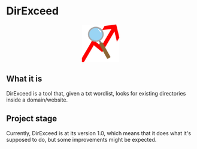 # DirExceed

<p align="center">
  <img src="/public/assets/logo.jpg" alt="Tool Logo" width="100" height="100" />
</p>

## What it is

DirExceed is a tool that, given a txt wordlist, looks for existing directories inside a domain/website.

## Project stage

Currently, DirExceed is at its version 1.0, which means that it does what it's supposed to do, but some improvements might be expected.
